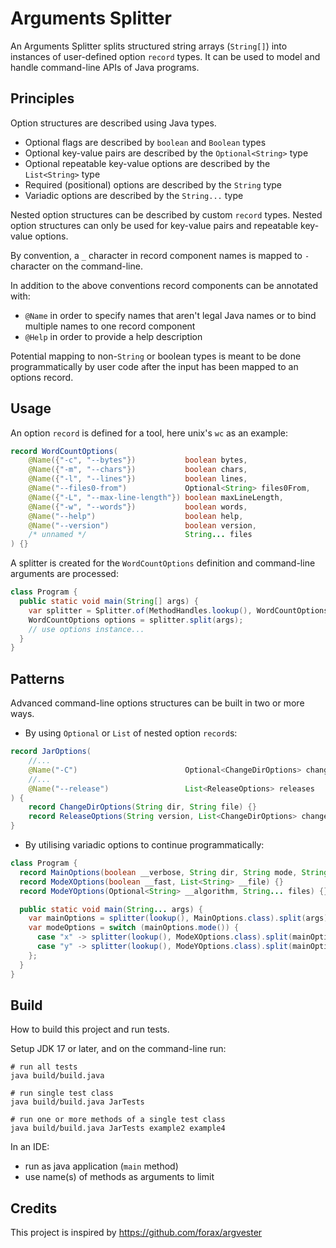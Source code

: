 # Arguments Splitter

An Arguments Splitter splits structured string arrays (`String[]`) into instances of user-defined option `record` types.
It can be used to model and handle command-line APIs of Java programs.

## Principles

Option structures are described using Java types.

- Optional flags are described by `boolean` and `Boolean` types
- Optional key-value pairs are described by the `Optional<String>` type
- Optional repeatable key-value options are described by the `List<String>` type
- Required (positional) options are described by the `String` type
- Variadic options are described by the `String...` type
 
Nested option structures can be described by custom `record` types.
Nested option structures can only be used for key-value pairs and repeatable key-value options.

By convention, a `_` character in record component names is mapped to `-` character on the command-line.

In addition to the above conventions record components can be annotated with:

- `@Name` in order to specify names that aren't legal Java names or to bind multiple names to one record component
- `@Help` in order to provide a help description

Potential mapping to non-`String` or boolean types is meant to be done programmatically by user code after the input has been mapped to an options record.

## Usage

An option `record` is defined for a tool, here unix's `wc` as an example:

```java
record WordCountOptions(
    @Name({"-c", "--bytes"})           boolean bytes,
    @Name({"-m", "--chars"})           boolean chars,
    @Name({"-l", "--lines"})           boolean lines,
    @Name("--files0-from")             Optional<String> files0From,
    @Name({"-L", "--max-line-length"}) boolean maxLineLength,
    @Name({"-w", "--words"})           boolean words,
    @Name("--help")                    boolean help,
    @Name("--version")                 boolean version,
    /* unnamed */                      String... files
) {}
```

A splitter is created for the `WordCountOptions` definition and command-line arguments are processed:

```java
class Program {
  public static void main(String[] args) {
    var splitter = Splitter.of(MethodHandles.lookup(), WordCountOptions.class);
    WordCountOptions options = splitter.split(args);
    // use options instance...
  }
}
```

## Patterns

Advanced command-line options structures can be built in two or more ways.

- By using `Optional` or `List` of nested option `record`s:

```java
record JarOptions(
    //...
    @Name("-C")                        Optional<ChangeDirOptions> changeDir,
    //...
    @Name("--release")                 List<ReleaseOptions> releases
) {
    record ChangeDirOptions(String dir, String file) {}
    record ReleaseOptions(String version, List<ChangeDirOptions> changeDirs) {}
}
```

- By utilising variadic options to continue programmatically:

```java
class Program {
  record MainOptions(boolean __verbose, String dir, String mode, String... rest) {}
  record ModeXOptions(boolean __fast, List<String> __file) {}
  record ModeYOptions(Optional<String> __algorithm, String... files) {}

  public static void main(String... args) {
    var mainOptions = splitter(lookup(), MainOptions.class).split(args);
    var modeOptions = switch (mainOptions.mode()) {
      case "x" -> splitter(lookup(), ModeXOptions.class).split(mainOptions.rest());
      case "y" -> splitter(lookup(), ModeYOptions.class).split(mainOptions.rest());
    };      
  }
}
```

## Build

How to build this project and run tests.

Setup JDK 17 or later, and on the command-line run:

```shell
# run all tests
java build/build.java

# run single test class
java build/build.java JarTests

# run one or more methods of a single test class
java build/build.java JarTests example2 example4
```

In an IDE:

- run as java application (`main` method)
- use name(s) of methods as arguments to limit

## Credits

This project is inspired by https://github.com/forax/argvester
